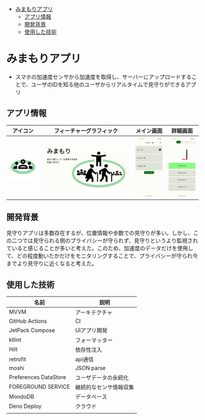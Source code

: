 - [みまもりアプリ](#みまもりアプリ)
  - [アプリ情報](#アプリ情報)
  - [開発背景](#開発背景)
  - [使用した技術](#使用した技術)

# みまもりアプリ

- スマホの加速度センサから加速度を取得し、サーバーにアップロードすることで、ユーザのIDを知る他のユーザからリアルタイムで見守りができるアプリ

## アプリ情報
|アイコン                                          |フィーチャーグラフィック                                  |メイン画面                                           |詳細画面                                               |
|--------------------------------------------------|----------------------------------------------------------|-----------------------------------------------------|-------------------------------------------------------|
|<img src="./resource/appIcon.png" width="200dp" />|<img src="./resource/featureGraphics.png" width="700dp" />|<img src="./resource/mainScreen.png" width="200dp" />|<img src="./resource/detailScreen.png" width="200dp" />|

## 開発背景

見守りアプリは多数存在するが、位置情報や歩数での見守りが多い。しかし、この二つでは見守られる側のプライバシーが守られず、見守りというより監視されていると感じることが多いと考えた。このため、加速度のデータだけを使用して、どの程度動いたかだけをモニタリングすることで、プライバシーが守られ今までより見守りに近くなると考えた。

## 使用した技術

|名前                 |説明                  |
|---------------------|----------------------|
|MVVM                 |アーキテクチャ        |
|GitHub Actions       |CI                    |
|JetPack Compose      |UIアプリ開発          |
|ktlint               |フォーマッター        |
|Hilt                 |依存性注入            |
|retrofit             |api通信               |
|moshi                |JSON parse            |
|Preferences DataStore|ユーザデータの永続化  |
|FOREGROUND SERVICE   |継続的なセンサ情報収集|
|MondoDB              |データベース          |
|Deno Deploy          |クラウド              |
|                     |                      |
